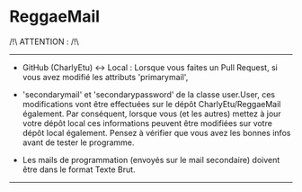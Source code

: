 ReggaeMail
==========

/!\ ATTENTION : /!\
__________
* GitHub (CharlyEtu) <-> Local : Lorsque vous faites un Pull Request, si vous avez modifié les attributs 'primarymail',
* 'secondarymail' et 'secondarypassword' de la classe user.User, ces modifications vont être effectuées sur le dépôt CharlyEtu/ReggaeMail également. Par conséquent, lorsque vous (et les autres) mettez à jour votre dépôt local ces informations peuvent être
modifiées sur votre dépôt local également. Pensez à vérifier que vous avez les bonnes infos avant de tester
le programme.

* Les mails de programmation (envoyés sur le mail secondaire) doivent être dans le format Texte Brut.

__________

